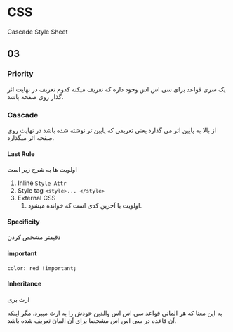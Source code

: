 # CSS

Cascade Style Sheet

## 03

### Priority

یک سری قواعد برای سی اس اس وجود داره که تعریف میکنه کدوم تعریف در نهایت اثر گذار روی صفحه باشد.

### Cascade

از بالا به پایین اثر می گذارد یعنی تعریفی که پایین تر نوشته شده باشد در نهایت روی صفحه اثر میگذارد.

#### Last Rule

اولویت ها به شرح زیر است

1. Inline `Style Attr`
2. Style tag `<style>... </style>`
3. External CSS
   1. اولویت با آخرین کدی است که خوانده میشود.

#### Specificity

دقیقتر مشخص کردن

#### important

```h1{\r\n
color: red !important;
```

#### Inheritance

ارث بری

به این معنا که هر المانی قواعد سی اس اس والدین خودش را به ارث میبرد. مگر اینکه آن قاعده در سی اس اس مشخصا برای آن المان تعریف شده باشد.
